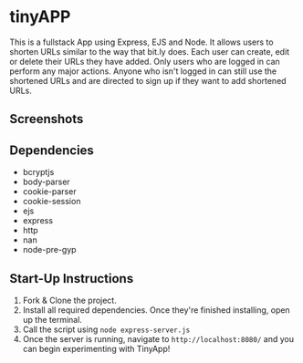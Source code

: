 # tinyAPP
This is a fullstack App using Express, EJS and Node. It allows users to shorten URLs similar to the way that bit.ly does. Each user can create, edit or delete their URLs they have added. Only users who are logged in can perform any major actions. Anyone who isn't logged in can still use the shortened URLs and are directed to sign up if they want to add shortened URLs.

## Screenshots


## Dependencies

- bcryptjs
- body-parser
- cookie-parser
- cookie-session
- ejs
- express
- http
- nan
- node-pre-gyp

## Start-Up Instructions

1. Fork & Clone the project.
2. Install all required dependencies. Once they're finished installing, open up the terminal.
3. Call the script using `node express-server.js`
4. Once the server is running, navigate to `http://localhost:8080/` and you can begin experimenting with TinyApp!
